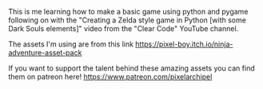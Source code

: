 This is me learning how to make a basic game using python and pygame following on with the "Creating a Zelda style game in Python [with some Dark Souls elements]"
video from the "Clear Code" YouTube channel.

The assets I'm using are from this link https://pixel-boy.itch.io/ninja-adventure-asset-pack

If you want to support the talent behind these amazing assets you can find them on patreon here!
https://www.patreon.com/pixelarchipel